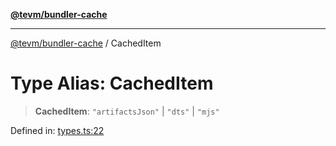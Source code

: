 [**@tevm/bundler-cache**](../README.md)

***

[@tevm/bundler-cache](../globals.md) / CachedItem

# Type Alias: CachedItem

> **CachedItem**: `"artifactsJson"` \| `"dts"` \| `"mjs"`

Defined in: [types.ts:22](https://github.com/evmts/tevm-monorepo/blob/main/bundler-packages/bundler-cache/src/types.ts#L22)

